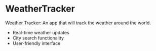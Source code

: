 # WeatherTracker
Weather Tracker: An app that will track the weather around the world.
- Real-time weather updates  
- City search functionality  
- User-friendly interface
